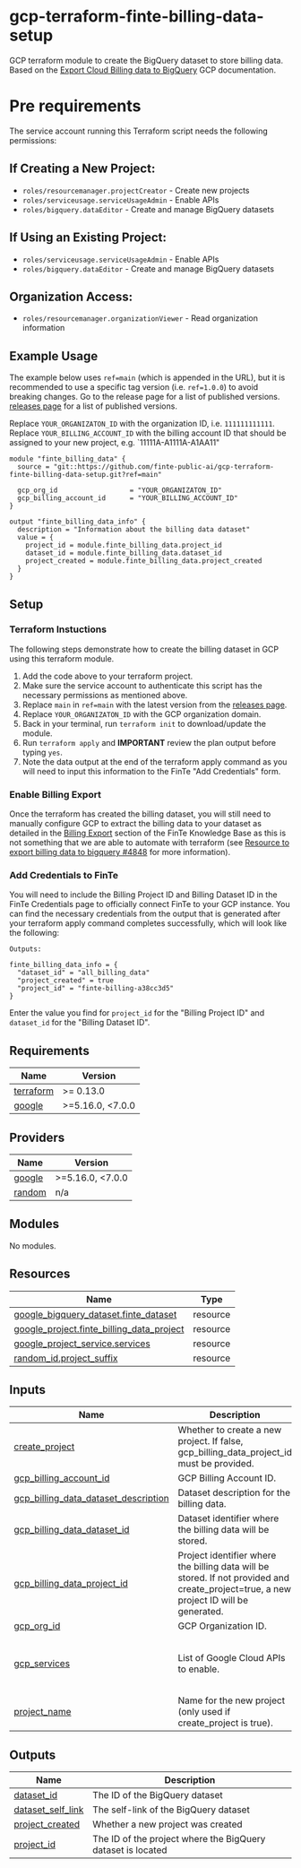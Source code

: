 
# gcp-terraform-finte-billing-data-setup

GCP terraform module to create the BigQuery dataset to store billing data. Based on the [Export Cloud Billing data to BigQuery](https://cloud.google.com/billing/docs/how-to/export-data-bigquery) GCP documentation.

# Pre requirements

The service account running this Terraform script needs the following permissions:

## If Creating a New Project:
- `roles/resourcemanager.projectCreator` - Create new projects
- `roles/serviceusage.serviceUsageAdmin` - Enable APIs
- `roles/bigquery.dataEditor` - Create and manage BigQuery datasets

## If Using an Existing Project:
- `roles/serviceusage.serviceUsageAdmin` - Enable APIs
- `roles/bigquery.dataEditor` - Create and manage BigQuery datasets

## Organization Access:
- `roles/resourcemanager.organizationViewer` - Read organization information

## Example Usage

The example below uses `ref=main` (which is appended in the URL),  but it is recommended to use a specific tag version (i.e. `ref=1.0.0`) to avoid breaking changes. Go to the release page for a list of published versions. [releases page](https://github.com/finte-public-ai/gcp-terraform-finte-billing-data-setup/releases) for a list of published versions.

Replace `YOUR_ORGANIZATON_ID` with the organization ID, i.e. `111111111111`.
Replace `YOUR_BILLING_ACCOUNT_ID` with the billing account ID that should be assigned to your new project, e.g. `11111A-A1111A-A1AA11"

```
module "finte_billing_data" {
  source = "git::https://github.com/finte-public-ai/gcp-terraform-finte-billing-data-setup.git?ref=main"

  gcp_org_id                  = "YOUR_ORGANIZATON_ID"
  gcp_billing_account_id      = "YOUR_BILLING_ACCOUNT_ID"
}

output "finte_billing_data_info" {
  description = "Information about the billing data dataset"
  value = {
    project_id = module.finte_billing_data.project_id
    dataset_id = module.finte_billing_data.dataset_id
    project_created = module.finte_billing_data.project_created
  }
}
```

## Setup

### Terraform Instuctions
The following steps demonstrate how to create the billing dataset in GCP using this terraform module.

1. Add the code above to your terraform project.
2. Make sure the service account to authenticate this script has the necessary permissions as mentioned above.
3. Replace `main` in `ref=main` with the latest version from the [releases page](https://github.com/finte-public-ai/gcp-terraform-finte-billing-data-setup/releases).
4. Replace `YOUR_ORGANIZATON_ID` with the GCP organization domain.
8. Back in your terminal, run `terraform init` to download/update the module.
9. Run `terraform apply` and **IMPORTANT** review the plan output before typing `yes`.
10. Note the data output at the end of the terraform apply command as you will need to input this information to the FinTe "Add Credentials" form.

### Enable Billing Export
Once the terraform has created the billing dataset, you will still need to manually configure GCP to extract the billing data to your dataset as detailed in the [Billing Export](https://docs.google.com/document/d/1U9wysY8wVnQMd4If3QJ1wzUZaSlAFZhRCjxnAYTr1eI/edit?tab=t.mkwww84swex5) section of the FinTe Knowledge Base as this is not something that we are able to automate with terraform (see [Resource to export billing data to bigquery #4848](https://github.com/hashicorp/terraform-provider-google/issues/4848) for more information).

### Add Credentials to FinTe
You will need to include the Billing Project ID and Billing Dataset ID in the FinTe Credentials page to officially connect FinTe to your GCP instance. You can find the necessary credentials from the output that is generated after your terraform apply command completes successfully, which will look like the following:
```
Outputs:

finte_billing_data_info = {
  "dataset_id" = "all_billing_data"
  "project_created" = true
  "project_id" = "finte-billing-a38cc3d5"
}
```
Enter the value you find for `project_id` for the "Billing Project ID" and `dataset_id` for the "Billing Dataset ID".



<!-- BEGIN_TF_DOCS -->
## Requirements

| Name | Version |
|------|---------|
| <a name="requirement_terraform"></a> [terraform](#requirement\_terraform) | >= 0.13.0 |
| <a name="requirement_google"></a> [google](#requirement\_google) | >=5.16.0, <7.0.0 |

## Providers

| Name | Version |
|------|---------|
| <a name="provider_google"></a> [google](#provider\_google) | >=5.16.0, <7.0.0 |
| <a name="provider_random"></a> [random](#provider\_random) | n/a |

## Modules

No modules.

## Resources

| Name | Type |
|------|------|
| [google_bigquery_dataset.finte_dataset](https://registry.terraform.io/providers/hashicorp/google/latest/docs/resources/bigquery_dataset) | resource |
| [google_project.finte_billing_data_project](https://registry.terraform.io/providers/hashicorp/google/latest/docs/resources/project) | resource |
| [google_project_service.services](https://registry.terraform.io/providers/hashicorp/google/latest/docs/resources/project_service) | resource |
| [random_id.project_suffix](https://registry.terraform.io/providers/hashicorp/random/latest/docs/resources/id) | resource |

## Inputs

| Name | Description | Type | Default | Required |
|------|-------------|------|---------|:--------:|
| <a name="input_create_project"></a> [create\_project](#input\_create\_project) | Whether to create a new project. If false, gcp\_billing\_data\_project\_id must be provided. | `bool` | `true` | no |
| <a name="input_gcp_billing_account_id"></a> [gcp\_billing\_account\_id](#input\_gcp\_billing\_account\_id) | GCP Billing Account ID. | `string` | n/a | yes |
| <a name="input_gcp_billing_data_dataset_description"></a> [gcp\_billing\_data\_dataset\_description](#input\_gcp\_billing\_data\_dataset\_description) | Dataset description for the billing data. | `string` | `"All billing data (required by FinTe)"` | no |
| <a name="input_gcp_billing_data_dataset_id"></a> [gcp\_billing\_data\_dataset\_id](#input\_gcp\_billing\_data\_dataset\_id) | Dataset identifier where the billing data will be stored. | `string` | `"all_billing_data"` | no |
| <a name="input_gcp_billing_data_project_id"></a> [gcp\_billing\_data\_project\_id](#input\_gcp\_billing\_data\_project\_id) | Project identifier where the billing data will be stored. If not provided and create\_project=true, a new project ID will be generated. | `string` | `null` | no |
| <a name="input_gcp_org_id"></a> [gcp\_org\_id](#input\_gcp\_org\_id) | GCP Organization ID. | `string` | n/a | yes |
| <a name="input_gcp_services"></a> [gcp\_services](#input\_gcp\_services) | List of Google Cloud APIs to enable. | `list(string)` | <pre>[<br/>  "bigquery.googleapis.com",<br/>  "bigquerydatatransfer.googleapis.com"<br/>]</pre> | no |
| <a name="input_project_name"></a> [project\_name](#input\_project\_name) | Name for the new project (only used if create\_project is true). | `string` | `"Billing BigQuery"` | no |

## Outputs

| Name | Description |
|------|-------------|
| <a name="output_dataset_id"></a> [dataset\_id](#output\_dataset\_id) | The ID of the BigQuery dataset |
| <a name="output_dataset_self_link"></a> [dataset\_self\_link](#output\_dataset\_self\_link) | The self-link of the BigQuery dataset |
| <a name="output_project_created"></a> [project\_created](#output\_project\_created) | Whether a new project was created |
| <a name="output_project_id"></a> [project\_id](#output\_project\_id) | The ID of the project where the BigQuery dataset is located |
<!-- END_TF_DOCS -->
